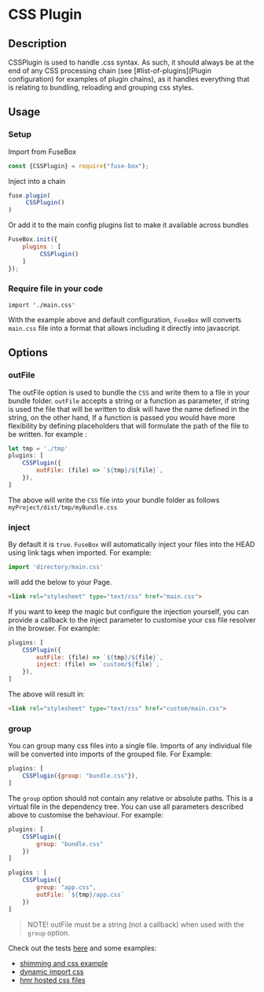 # CSS Plugin

## Description
CSSPlugin is used to handle .css syntax.  As such, it should always be at the end of any CSS processing chain (see [#list-of-plugins](Plugin configuration) for examples of plugin chains), as it handles everything that is relating to bundling, reloading and grouping css styles.

## Usage

### Setup

Import from FuseBox

```js
const {CSSPlugin} = require("fuse-box");
```

Inject into a chain

```js
fuse.plugin(
     CSSPlugin()
)
```

Or add it to the main config plugins list to make it available across bundles

```js
FuseBox.init({
    plugins : [
         CSSPlugin()
    ]
});
```

### Require file in your code
`import './main.css'`

With the example above and default configuration, `FuseBox` will converts `main.css` file into a format that allows including it directly into javascript.

## Options

### outFile

The outFile option is used to bundle the `CSS` and write them to a file in your bundle folder. `outFile` accepts a string or a function as parameter, if string is used the file that will be written to disk will have the name defined in the string, on the other hand, If a function is passed you would have more flexibility by defining placeholders that will formulate the path of the file to be written. for example :

```js
let tmp = './tmp'
plugins: [
    CSSPlugin({
        outFile: (file) => `${tmp}/${file}`,
    }),
]
```
The above will write the `CSS` file into your bundle folder as follows `myProject/dist/tmp/myBundle.css`

### inject
By default it is `true`. `FuseBox` will automatically inject your files into the HEAD using link tags when imported. For example:

```js
import 'directory/main.css'
```

will add the below to your Page.

```html
<link rel="stylesheet" type="text/css" href="main.css">
```

If you want to keep the magic but configure the injection yourself, you can provide a callback to the inject parameter to customise your css file resolver in the browser. For example:

```js
plugins: [
    CSSPlugin({
        outFile: (file) => `${tmp}/${file}`,
        inject: (file) => `custom/${file}`,
    }),
]
```

The above will result in:

```html
<link rel="stylesheet" type="text/css" href="custom/main.css">
```

### group
You can group many css files into a single file.  Imports of any individual file will be converted into imports of the grouped file. For Example:


```js
plugins: [
    CSSPlugin({group: "bundle.css"}),
]
```

The `group` option should not contain any relative or absolute paths. This is a virtual file in the dependency tree. You can use all parameters described above to customise the behaviour. For example:

```js
plugins: [
    CSSPlugin({
        group: "bundle.css"
    })
]
```

```js
plugins : [
    CSSPlugin({
        group: "app.css",
        outFile: `${tmp}/app.css`
    })
]
```

> NOTE! outFile must be a string (not a callback) when used with the `group` option.

Check out the tests [here](https://github.com/fuse-box/fuse-box/blob/master/src/tests/plugins/CSSPlugin.test.ts) and some examples:

- [shimming and css example](https://github.com/fuse-box/shimming-and-css-example)
- [dynamic import css](https://github.com/fuse-box/fuse-box-examples/tree/master/examples/dynamic_import_css)
- [hmr hosted css files](https://github.com/fuse-box/fuse-box-examples/tree/master/examples/hmr-hosted-css-files)
